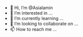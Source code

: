 - 👋 Hi, I’m @Asialamin
- 👀 I’m interested in ...
- 🌱 I’m currently learning ...
- 💞️ I’m looking to collaborate on ...
- 📫 How to reach me ...

<!---
Asialamin/Asialamin is a ✨ special ✨ repository because its `README.md` (this file) appears on your GitHub profile.
You can click the Preview link to take a look at your changes.
--->

